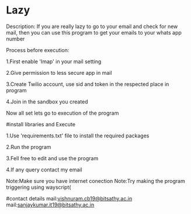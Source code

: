 # Lazy
Description:
  If you are really lazy to go to your email and check for new mail, then you can use this program to get your emails to your whats app number

Process before execution:

1.First enable 'Imap' in your mail setting

2.Give permission to less secure app in mail

3.Create Twilio account, use sid and token in the respected place in program

4.Join in the sandbox you created

Now all set lets go to execution of the program

#install libraries and Execute

1.Use 'requirements.txt' file to install the required packages

2.Run the program 

3.Fell free to edit and use the program

4.If any query contact my email

Note:Make sure you have internet conection
Note:Try making the program triggering using wayscript(

#contact details
mail:vishnuram.cb19@bitsathy.ac.in
mail:sanjaykumar.it19@bitsathy.ac.in



